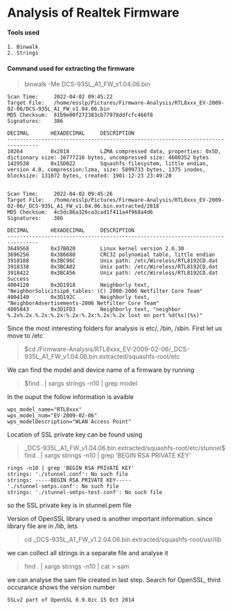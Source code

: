 # Analysis of Realtek Firmware

#### Tools used
```
1. Binwalk
2. Strings
```
#### Command used for extracting the firmware

>binwalk -Me DCS-935L_A1_FW_v1.04.06.bin

```
Scan Time:     2022-04-02 09:45:22
Target File:   /home/esslp/Pictures/Firmware-Analysis/RTL8xxx_EV-2009-02-06/DCS-935L_A1_FW_v1.04.06.bin
MD5 Checksum:  81b9e00f272383cb77978ddfcfc466f8
Signatures:    386

DECIMAL       HEXADECIMAL     DESCRIPTION
--------------------------------------------------------------------------------
10264         0x2818          LZMA compressed data, properties: 0x5D, dictionary size: 16777216 bytes, uncompressed size: 4600352 bytes
1429538       0x15D022        Squashfs filesystem, little endian, version 4.0, compression:lzma, size: 5899733 bytes, 1375 inodes, blocksize: 131072 bytes, created: 1901-12-23 23:49:20


Scan Time:     2022-04-02 09:45:26
Target File:   /home/esslp/Pictures/Firmware-Analysis/RTL8xxx_EV-2009-02-06/_DCS-935L_A1_FW_v1.04.06.bin.extracted/2818
MD5 Checksum:  4c5dc86a326ca3cad1f411a4f968a4d6
Signatures:    386

DECIMAL       HEXADECIMAL     DESCRIPTION
--------------------------------------------------------------------------------
3649568       0x37B020        Linux kernel version 2.6.30
3696256       0x386680        CRC32 polynomial table, little endian
3918188       0x3BC96C        Unix path: /etc/Wireless/RTL8192CD.dat
3918338       0x3BCA02        Unix path: /etc/Wireless/RTL8192CD.dat
3918422       0x3BCA56        Unix path: /etc/Wireless/RTL8192CD.dat Success
4004120       0x3D1918        Neighborly text, "NeighborSolicitsip6_tables: (C) 2000-2006 Netfilter Core Team"
4004140       0x3D192C        Neighborly text, "NeighborAdvertisements-2006 Netfilter Core Team"
4005843       0x3D1FD3        Neighborly text, "neighbor %.2x%.2x.%.2x:%.2x:%.2x:%.2x:%.2x:%.2x lost on port %d(%s)(%s)"

```
Since the most interesting folders for analysis is etc/, /bin, /sbin. First let us move to /etc
>$cd /Firmware-Analysis/RTL8xxx_EV-2009-02-06/_DCS-935L_A1_FW_v1.04.06.bin.extracted/squashfs-root/etc

We can find the model and device name of a firmware by running 
>$find . | xargs strings -n10 | grep model

In the ouput the follow information is avaible
```
wps_model_name="RTL8xxx"
wps_model_num="EV-2009-02-06"
wps_modelDescription="WLAN Access Point"
```
Location of SSL private key can be found using
>_DCS-935L_A1_FW_v1.04.06.bin.extracted/squashfs-root/etc/stunnel$ find . | xargs strings -n10 | grep 'BEGIN RSA PRIVATE KEY'
 ```
 rings -n10 | grep 'BEGIN RSA PRIVATE KEY'
strings: './stunnel.conf': No such file
strings: -----BEGIN RSA PRIVATE KEY-----
'./stunnel-smtps.conf': No such file
strings: './stunnel-smtps-test.conf': No such file
 ```
 
 so the SSL private key is in stunnel.pem file
 
Version of OpenSSL library used is another important information. since library file are in /lib, lets 
>cd _DCS-935L_A1_FW_v1.2.04.06.bin.extracted/squashfs-root/usr/lib

we can collect all strings in a separate file and analyse it
>find . | xargs strings -n10 | cat > sam

we can analyse the sam file created in last step. 
Search for OpenSSL, third occurance shows the version number
```
SSLv2 part of OpenSSL 0.9.8zc 15 Oct 2014
```
